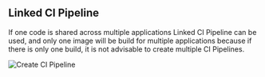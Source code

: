 ## Linked CI Pipeline

If one code is shared across multiple applications Linked CI Pipeline can be used, and only one image will be build for multiple applications because
if there is only one build, it is not advisable to create multiple CI Pipelines.

![Create CI Pipeline](/linked.jpg "Linked CI Pipeline")

